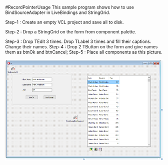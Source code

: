 #RecordPointerUsage
This sample program shows how to use BindSourceAdapter in LiveBindings and StringGrid.

Step-1 : Create an empty VCL project and save all to disk.

Step-2 : Drop a StringGrid on the form from component palette.

Step-3 : Drop TEdit 3 times. Drop TLabel 3 times and fill their captions. Change their names. 
Step-4 : Drop 2 TButton on the form and give names them as btnOk and btnCancel; 
Step-5 : Place all components as this picture.

![Screen view](https://raw.githubusercontent.com/mozpinar/BindSourceSample/master/MainFormPic.png "Screen view")
